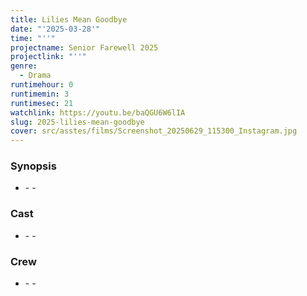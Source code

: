 ```yaml
---
title: Lilies Mean Goodbye
date: "'2025-03-28'"
time: "''"
projectname: Senior Farewell 2025
projectlink: "''"
genre:
  - Drama
runtimehour: 0
runtimemin: 3
runtimesec: 21
watchlink: https://youtu.be/baQGU6W6lIA
slug: 2025-lilies-mean-goodbye
cover: src/asstes/films/Screenshot_20250629_115300_Instagram.jpg
---
```

### Synopsis

*   \- -

### Cast

*   \- -

### Crew

*   \- -